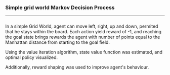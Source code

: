 ### Simple grid world Markov Decision Process
*** 

#####
In a simple Grid World, agent can move left, right, up and down, permited that he stays within the board. Each action yield reward of -1, and reaching the goal state brings rewards the agent with number of points equal to the Manhattan distance from starting to the goal field. 

Using the value iteration algorithm, state value function was estimated, and optimal policy visualized.

Additionally, reward shaping was used to improve agent's behaviour. 






